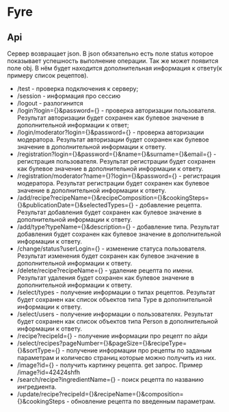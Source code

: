 # Fyre
## Api
Сервер возвращает json. В json обязательно есть поле status которое показывает успешность выполнение операции.
Так же может появится поле obj. В нём будет находится дополнительная информация к ответу(к примеру список рецептов).
* /test - проверка подключения к серверу;
* /session - информация про сессию
* /logout - разлогинится
* /login?login={}&password={} - проверка авторизации пользователя. Результат авторизации будет сохранен как булевое значение в дополнительной информации к ответ;
* /login/moderator?login={}&password={} - проверка авторизации модератора. Результат авторизации будет сохранен как булевое значение в дополнительной информации к ответу.
* /registration?login={}&password={}&name={}&surname={}&email={} - регистрация пользователя. Результат регистрации будет сохранен как булевое значение в дополнительной информации к ответу.
* /registration/moderator?name={}?login={}&password={} - регистрация модератора. Результат регистрации будет сохранен как булевое значение в дополнительной информации к ответу.
* /add/recipe?recipeName={}&recipeComposition={}&cookingSteps={}&publicationDate={}&selectedTypes={} - добавление рецепта. Результат добавления будет сохранен как булевое значение в дополнительной информации к ответу.
* /add/type?typeName={}&description={} - добавление типа. Результат добавления будет сохранен как булевое значение в дополнительной информации к ответу.
* /change/status?userLogin={} - изменение статуса пользователя. Результат изменения будет сохранен как булевое значение в дополнительной информации к ответу.
* /delete/recipe?recipeName={} - удаление рецепта по имени. Результат удаления будет сохранен как булевое значение в дополнительной информации к ответу.
* /select/types - получение информации о типах рецептов. Результат будет сохранен как список объектов типа Type в дополнительной информации к ответу.
* /select/users - получение информации о пользователях. Результат будет сохранен как список объектов типа Person в дополнительной информации к ответу.
* /recipe?recipeId={} - получение информации про рецепт по айди
* /select/recipes?pageNumber={}&pageSize={}&recipeType={}&sortType={} - получение  информации про рецепты по заданым параметрам и количесво страниц которые можно получить из них.
* /image?id={} - получить картинку рецепта. get запрос. Пример  /image?id=42424shfh
* /search/recipe?ingredientName={} - поиск рецепта по названию ингредиента.
* /update/recipe?recipeId={}&recipeName={}&composition={}&cookingSteps - обновление рецепта по введенным параметрам.

